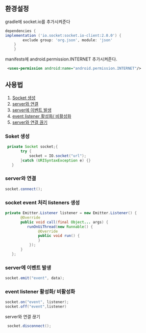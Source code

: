

## 환경설정

gradle에 socket.io를 추가시켜준다

```gradle
dependencies {
implementation ('io.socket:socket.io-client:2.0.0') {
        exclude group: 'org.json', module: 'json'
    }
    }
```
manifests에 android.permission.INTERNET 추가시켜준다.

```xml
 <uses-permission android:name="android.permission.INTERNET"/>
 ```
 
 ## 사용법
 
 1. [Socket 생성](Socket-생성)
 2. [server와 연결](server와-연결)
 3. [server에 이벤트 발생](server에-이벤트-발생)
 4. [event listener 활성화/ 비활성화](event-listener-활성화/-비활성화)
 5. [server와 연결 끊기](server와-연결-끊기)
 
 ### Soket 생성
 ```java
  private Socket socket;{
        try {
            socket = IO.socket("url");
        }catch (URISyntaxException e) {}
    }
 ```
 
 ### server와 연결
 ```java
 socket.connect();
 ```
 
 ### socket event 처리 listeners 생성
 ```java
 private Emitter.Listener listener = new Emitter.Listener() {
        @Override
        public void call(final Object... args) {
           runOnUiThread(new Runnable() {
                @Override
                public void run() {                  
                }
            });
        }
    };
 ```
 ### server에 이벤트 발생
 ```java
 socket.emit("event", data);
 
 ```
 
 ### event listener 활성화/ 비활성화
 ```java
 socket.on("event", listener);
 socket.off("event",listener)
 ```
 
 server와 연결 끊기
 ```java
  socket.disconnect();
 ```
 
 
 
 
 
